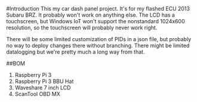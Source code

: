 #Introduction 
This my car dash panel project. It's for my flashed ECU 2013 Subaru BRZ. It probably won't work on anything else. The LCD has a touchscreen, but Windows IoT won't support the nonstandard 1024x600 resolution, so the touchscreen will probably never work right.

There will be some limited customization of PIDs in a json file, but probably no way to deploy changes there without branching. There might be limited datalogging but we're pretty much a long way from that.

##BOM
1. Raspberry Pi 3
2. Raspberry Pi 3 BBU Hat
3. Waveshare 7 inch LCD
4. ScanTool OBD MX